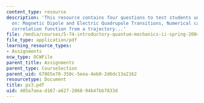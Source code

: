 ```yaml
---
content_type: resource
description: 'This resource contains four questions to test students understanding
  on: Magnetic Dipole and Electric Quadrupole Transitions, Numerical calculation of
  correlation function from a trajectory...'
file: /media/courses/5-74-introductory-quantum-mechanics-ii-spring-2004/405a7aead167a627206894b47bb7833d_ps3.pdf
file_type: application/pdf
learning_resource_types:
- Assignments
ocw_type: OCWFile
parent_title: Assignments
parent_type: CourseSection
parent_uid: 67865e70-350c-5eea-4eb0-2d6dc13a2162
resourcetype: Document
title: ps3.pdf
uid: 405a7aea-d167-a627-2068-94b47bb7833d
---
```

